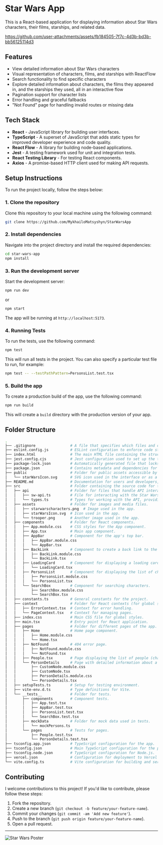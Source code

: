 # Star Wars App

This is a React-based application for displaying information about Star Wars characters, their films, starships, and related data.

https://github.com/user-attachments/assets/fb184505-7f7c-4d3b-bd3b-bb56125114d3

## Features

- View detailed information about Star Wars characters
- Visual representation of characters, films, and starships with ReactFlow
- Search functionality to find specific characters
- Explore detailed information about characters, the films they appeared in, and the starships they used, all in an interactive flow
- Pagination support for character lists
- Error handling and graceful fallbacks
- "Not Found" page for handling invalid routes or missing data

## Tech Stack

- **React** - JavaScript library for building user interfaces.
- **TypeScript** - A superset of JavaScript that adds static types for improved developer experience and code quality.
- **React Flow** - A library for building node-based applications.
- **Jest** - A testing framework used for unit and integration tests.
- **React Testing Library** - For testing React components.
- **Axios** - A promise-based HTTP client used for making API requests.

## Setup Instructions

To run the project locally, follow the steps below:

### 1. Clone the repository

Clone this repository to your local machine using the following command:

```bash
git clone https://github.com/MykhailoMatsyshyn/StarWarsApp
```

### 2. Install dependencies

Navigate into the project directory and install the required dependencies:

```bash
cd star-wars-app
npm install
```

### 3. Run the development server

Start the development server:

```bash
npm run dev
```

or

```bash
npm start
```

The app will be running at `http://localhost:5173`.

### 4. Running Tests

To run the tests, use the following command:

```bash
npm test
```

This will run all tests in the project. You can also specify a particular test file to run, for example:

```bash
npm test -- --testPathPattern=PersonsList.test.tsx
```

### 5. Build the app

To create a production build of the app, use the following command:

```bash
npm run build
```

This will create a `build` directory with the production version of your app.

## Folder Structure

```bash
.
├── .gitignore                # A file that specifies which files and directories Git should ignore.
├── eslint.config.js          # ESLint configuration to enforce code style and catch errors.
├── index.html                # The main HTML file containing the structure of the web page.
├── jest.config.cjs           # Jest configuration used to set up the testing environment.
├── package-lock.json         # Automatically generated file that locks the exact version of dependencies.
├── package.json              # Contains metadata and dependencies for the project.
├── public                    # Folder for public assets accessible by the browser.
│   └── starWarsIcon.svg      # SVG icon used in the interface or as a favicon.
├── README.md                 # Documentation for users and developers, including instructions and project description.
├── src                       # Folder containing the source code for the application.
│   ├── api                   # Folder for files that handle API interactions.
│   │   ├── sw-api.ts         # File for interacting with the Star Wars API.
│   │   └── types.ts          # Types for working with the API, providing type definitions.
│   ├── assets                # Folder for images and media files.
│   │   ├── starwarscharacters.png  # Image used in the app.
│   │   ├── starWarsIcon.svg  # Icon used in the app.
│   │   └── trooper.png       # Another image used in the app.
│   ├── components            # Folder for React components.
│   │   ├── App.module.css    # CSS styles for the App component.
│   │   ├── App.tsx           # Main app component.
│   │   ├── AppBar            # Component for the app's top bar.
│   │   │   ├── AppBar.module.css
│   │   │   └── AppBar.tsx
│   │   ├── BackLink          # Component to create a back link to the previous page.
│   │   │   ├── BackLink.module.css
│   │   │   └── BackLink.tsx
│   │   ├── LoadingCard       # Component for displaying a loading card.
│   │   │   └── LoadingCard.tsx
│   │   ├── PersonsList       # Component for displaying the list of characters.
│   │   │   ├── PersonsList.module.css
│   │   │   └── PersonsList.tsx
│   │   └── SearchBox         # Component for searching characters.
│   │       ├── SearchBox.module.css
│   │       └── SearchBox.tsx
│   ├── constants.ts          # General constants for the project.
│   ├── context               # Folder for React contexts (for global state management).
│   │   ├── ErrorContext.tsx  # Context for error handling.
│   │   └── PageContext.tsx   # Context for managing pages.
│   ├── index.css             # Main CSS file for global styles.
│   ├── main.tsx              # Entry point for React application.
│   ├── pages                 # Folder for different pages of the app.
│   │   ├── Home              # Home page component.
│   │   │   ├── Home.module.css
│   │   │   └── Home.tsx
│   │   ├── NotFound          # 404 error page.
│   │   │   ├── NotFound.module.css
│   │   │   └── NotFound.tsx
│   │   ├── People.tsx        # Page displaying the list of people (characters).
│   │   └── PersonDetails     # Page with detailed information about a person.
│   │       ├── CustomNode.module.css
│   │       ├── CustomNode.tsx
│   │       ├── PersonDetails.module.css
│   │       └── PersonDetails.tsx
│   ├── setupTests.ts         # Setup for testing environment.
│   ├── vite-env.d.ts         # Type definitions for Vite.
│   └── __tests__             # Folder for tests.
│       ├── components        # Component tests.
│       │   ├── App.test.tsx
│       │   ├── AppBar.test.tsx
│       │   ├── PersonsList.test.tsx
│       │   └── SearchBox.test.tsx
│       ├── mockData          # Folder for mock data used in tests.
│       │   └── mockPersons.ts
│       └── pages             # Tests for pages.
│           ├── People.test.tsx
│           └── PersonDetails.test.tsx
├── tsconfig.app.json         # TypeScript configuration for the app.
├── tsconfig.json             # Main TypeScript configuration for the project.
├── tsconfig.node.json        # TypeScript configuration for Node.js.
├── vercel.json               # Configuration for deployment to Vercel platform.
└── vite.config.ts            # Vite configuration for building and serving the app.
```

## Contributing

I welcome contributions to this project! If you'd like to contribute, please follow these steps:

1. Fork the repository.
2. Create a new branch (`git checkout -b feature/your-feature-name`).
3. Commit your changes (`git commit -am 'Add new feature'`).
4. Push to the branch (`git push origin feature/your-feature-name`).
5. Open a pull request.

---

![Star Wars Poster](https://ew.com/thmb/KfyoMYHxJVq6F7rDKtA2aBr-ryY=/1500x0/filters:no_upscale():max_bytes(150000):strip_icc()/tfa_poster_wide_header-1536x864-324397389357-2fd6ce0c46974ff7ac39ea01ed1c85cd.jpg)


